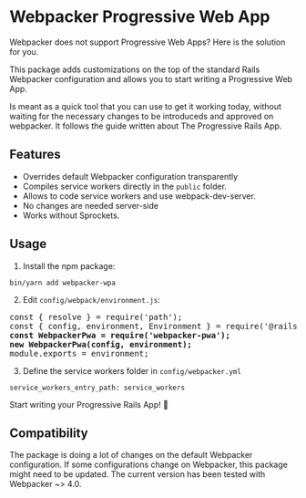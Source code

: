 # Webpacker Progressive Web App

Webpacker does not support Progressive Web Apps? Here is the solution for you.

This package adds customizations on the top of the standard Rails Webpacker configuration and allows you to start
writing a Progressive Web App.

Is meant as a quick tool that you can use to get it working today, without waiting for the necessary changes to be introduceds and approved on webpacker. 
It follows the guide written about The Progressive Rails App.

## Features

* Overrides default Webpacker configuration transparently
* Compiles service workers directly in the `public` folder.
* Allows to code service workers and use webpack-dev-server.
* No changes are needed server-side
* Works without Sprockets.

## Usage

1. Install the npm package:

`bin/yarn add webpacker-wpa`

2. Edit `config/webpack/environment.js`:

<pre>
const { resolve } = require('path');
const { config, environment, Environment } = require('@rails/webpacker');
<b>const WebpackerPwa = require('webpacker-pwa');
new WebpackerPwa(config, environment);</b>
module.exports = environment;
</pre>

3. Define the service workers folder in `config/webpacker.yml`

`service_workers_entry_path: service_workers`

Start writing your Progressive Rails App! :tada:

## Compatibility

The package is doing a lot of changes on the default Webpacker configuration.
If some configurations change on Webpacker, this package might need to be updated.
The current version has been tested with Webpacker ~> 4.0.

